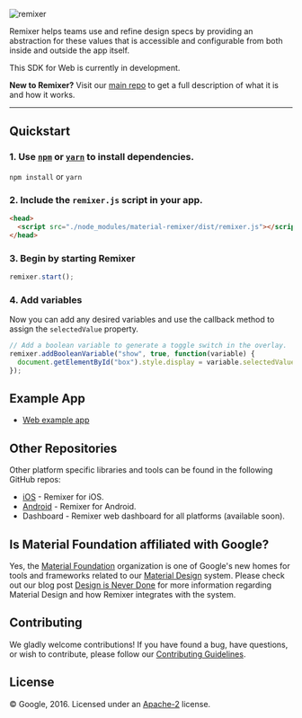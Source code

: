 ![remixer](https://cdn.rawgit.com/material-foundation/material-remixer/master/docs/assets/lockup_remixer_icon_horizontal_dark_small.svg)

Remixer helps teams use and refine design specs by providing an abstraction for these values that is accessible and configurable from both inside and outside the app itself.

This SDK for Web is currently in development.

**New to Remixer?** Visit our [main repo](https://github.com/material-foundation/material-remixer) to get a full description of what it is and how it works.
- - -

## Quickstart

### 1. Use [`npm`](https://www.npmjs.com/) or [`yarn`](https://yarnpkg.com/) to install dependencies.

`npm install` or `yarn`

### 2. Include the `remixer.js` script in your app.

```html
<head>
  <script src="./node_modules/material-remixer/dist/remixer.js"></script>
</head>
```

### 3. Begin by starting Remixer

```javascript
remixer.start();
```

### 4. Add variables
Now you can add any desired variables and use the callback method to assign the `selectedValue` property.

```javascript
// Add a boolean variable to generate a toggle switch in the overlay.
remixer.addBooleanVariable("show", true, function(variable) {
  document.getElementById("box").style.display = variable.selectedValue ? "block" : "none";
});
```

## Example App

- [Web example app](examples)

## Other Repositories

Other platform specific libraries and tools can be found in the following GitHub repos:

- [iOS](https://github.com/material-foundation/material-remixer-ios) - Remixer for iOS.
- [Android](https://github.com/material-foundation/material-remixer-android) - Remixer for Android.
- Dashboard - Remixer web dashboard for all platforms (available soon).

## Is Material Foundation affiliated with Google?

Yes, the [Material Foundation](https://github.com/material-foundation) organization is one of Google's new homes for tools and frameworks related to our [Material Design](https://material.io) system. Please check out our blog post [Design is Never Done](https://design.google.com/articles/design-is-never-done/) for more information regarding Material Design and how Remixer integrates with the system.

## Contributing

We gladly welcome contributions! If you have found a bug, have questions, or wish to contribute, please follow our [Contributing Guidelines](https://github.com/material-foundation/material-remixer-web/blob/develop/CONTRIBUTING.md).

## License

© Google, 2016. Licensed under an [Apache-2](https://github.com/material-foundation/material-remixer-web/blob/develop/LICENSE) license.

